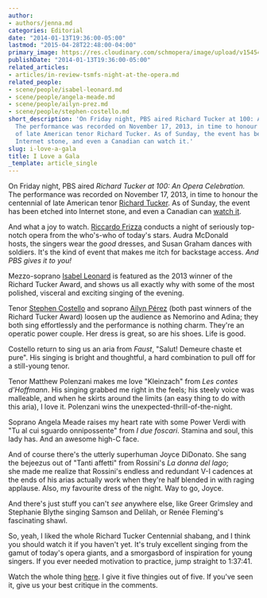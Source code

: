 ```yaml
---
author:
- authors/jenna.md
categories: Editorial
date: "2014-01-13T19:36:00-05:00"
lastmod: "2015-04-28T22:48:00-04:00"
primary_image: https://res.cloudinary.com/schmopera/image/upload/v1545409169/media/webhook-uploads/1430275669426/Isabel-1024x640.png
publishDate: "2014-01-13T19:36:00-05:00"
related_articles:
- articles/in-review-tsmfs-night-at-the-opera.md
related_people:
- scene/people/isabel-leonard.md
- scene/people/angela-meade.md
- scene/people/ailyn-prez.md
- scene/people/stephen-costello.md
short_description: 'On Friday night, PBS aired Richard Tucker at 100: An Opera Celebration.
  The performance was recorded on November 17, 2013, in time to honour the centennial
  of late American tenor Richard Tucker. As of Sunday, the event has been etched into
  Internet stone, and even a Canadian can watch it.'
slug: i-love-a-gala
title: I Love a Gala
_template: article_single
---
```


On Friday night, PBS aired _Richard Tucker at 100: An Opera Celebration._ The performance was recorded on November 17, 2013, in time to honour the centennial of late American tenor [Richard Tucker](http://en.wikipedia.org/wiki/Richard_Tucker). As of Sunday, the event has been etched into Internet stone, and even a Canadian can [watch it](http://video.pbs.org/video/2365143463/).

And what a joy to watch. [Riccardo Frizza](http://www.riccardofrizza.com/) conducts a night of seriously top-notch opera from the who's-who of today's stars. Audra McDonald hosts, the singers wear the _good_ dresses, and Susan Graham dances with soldiers. It's the kind of event that makes me itch for backstage access. _And PBS gives it to you!_

Mezzo-soprano [Isabel Leonard](http://isabelleonard.com/) is featured as the 2013 winner of the Richard Tucker Award, and shows us all exactly why with some of the most polished, visceral and exciting singing of the evening.

Tenor [Stephen Costello](http://stephencostellotenor.com/) and soprano [Ailyn Pérez](http://ailynperez.com/) (both past winners of the Richard Tucker Award) loosen up the audience as Nemorino and Adina; they both sing effortlessly and the performance is nothing charm. They're an operatic power couple. Her dress is great, so are his shoes. Life is good.

Costello return to sing us an aria from _Faust_, "Salut! Demeure chaste et pure". His singing is bright and thoughtful, a hard combination to pull off for a still-young tenor.

Tenor Matthew Polenzani makes me love "Kleinzach" from _Les contes d'Hoffmann_. His singing grabbed me right in the feels; his steely voice was malleable, and when he skirts around the limits (an easy thing to do with this aria), I love it. Polenzani wins the unexpected-thrill-of-the-night.

Soprano Angela Meade raises my heart rate with some Power Verdi with "Tu al cui sguardo onnipossente" from _I due foscari_. Stamina and soul, this lady has. And an awesome high-C face.

And of course there's the utterly superhuman Joyce DiDonato. She sang the bejeezus out of "Tanti affetti" from Rossini's _La donna del lago_; she made me realize that Rossini's endless and redundant V-I cadences at the ends of his arias actually work when they're half blended in with raging applause. Also, my favourite dress of the night. Way to go, Joyce.

And there's just stuff you can't _see_ anywhere else, like Greer Grimsley and Stephanie Blythe singing Samson and Delilah, or Renée Fleming's fascinating shawl.

So, yeah, I liked the whole Richard Tucker Centennial shabang, and I think you should watch it if you haven't yet. It's truly excellent singing from the gamut of today's opera giants, and a smorgasbord of inspiration for young singers. If you ever needed motivation to practice, jump straight to 1:37:41.

Watch the whole thing [here](http://video.pbs.org/video/2365143463/). I give it five thingies out of five. If you've seen it, give us your best critique in the comments.
